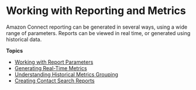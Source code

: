 # Working with Reporting and Metrics<a name="working-metrics"></a>

Amazon Connect reporting can be generated in several ways, using a wide range of parameters\. Reports can be viewed in real time, or generated using historical data\.

**Topics**
+ [Working with Report Parameters](working-with-reporting.md)
+ [Generating Real\-Time Metrics](real-time-metrics.md)
+ [Understanding Historical Metrics Grouping](metrics-grouping.md)
+ [Creating Contact Search Reports](contact-search.md)